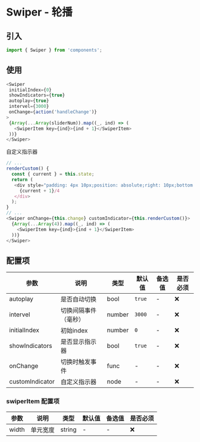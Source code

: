 # Swiper - 轮播

## 引入
```jsx
import { Swiper } from 'components';
```
## 使用

```javascript
<Swiper
 initialIndex={0}
 showIndicators={true}
 autoplay={true}
 intervel={3000}
 onChange={action('handleChange')}
>
 {Array(...Array(sliderNum)).map((_, ind) => (
   <SwiperItem key={ind}>{ind + 1}</SwiperItem>
 ))}
</Swiper>
```
自定义指示器

```javascript
// ...
renderCustom() {
  const { current } = this.state;
  return (
   <div style="padding: 4px 10px;position: absolute;right: 10px;bottom:10px;background: rgba(0,0,0, .6);color: #fff;font-size:12px;">
     {current + 1}/4
   </div>
  );
}
// ...
<Swiper onChange={this.change} customIndicator={this.renderCustom()}>
  {Array(...Array(4)).map((_, ind) => (
    <SwiperItem key={ind}>{ind + 1}</SwiperItem>
  ))}
</Swiper>
```

## 配置项
| 参数 | 说明 | 类型 | 默认值 |备选值 | 是否必须 |
| --- | --- | --- | --- | --- | --- |
| autoplay | 是否自动切换 | bool | `true` | - | ❌ |
| intervel | 切换间隔事件（毫秒） | number | `3000` | - | ❌ |
| initialIndex | 初始index | number | `0` | - | ❌ |
| showIndicators | 是否显示指示器 | bool | `true` | - | ❌ |
| onChange | 切换时触发事件 | func | - | - | ❌ |
| customIndicator | 自定义指示器 | node | - | - | ❌ |

### swiperItem 配置项
| 参数 | 说明 | 类型 | 默认值 |备选值 | 是否必须 |
| --- | --- | --- | --- | --- | --- |
| width | 单元宽度 | string | - | - | ❌ |
